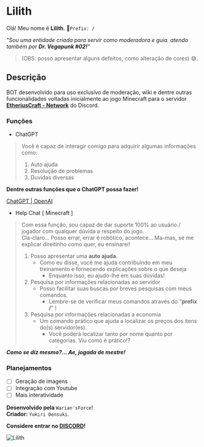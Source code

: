 # Lilith
Olá! Meu nome é **Lilith**. 📌``Prefix: /``

*"Sou uma entidade criada para servir como moderadora e guia. 
atendo também por **Dr. Vegapunk #02!**"*

> (OBS: posso apresentar alguns defeitos, como alteração de cores) 😅.

## Descrição
BOT desenvolvido para uso exclusivo de moderação, wiki e dentre outras funcionalidades voltadas inicialmente ao jogo Minecraft para o servidor **[EtheriusCraft - Network](https://discord.gg/fRQTYhdZKn)** do Discord.

### Funções

- ChatGPT
> Você é capaz de interagir comigo para adquirir algumas informações como:
> 1. Auto ajuda
> 1. Resolução de problemas
> 1. Duvidas diversas

**Dentre outras funções que o ChatGPT possa fazer!**

[ChatGPT | OpenAI](https://chat.openai.com/)

- Help Chat [ Minecraft ]
> Com essa função, sou capaz de dar suporte 100% ao usuário / jogador com qualquer dúvida a respeito do jogo.     
> Cla-claro... Posso errar, errar é robótico, acontece... Ma-mas, se me explicar direitinho como quer, eu ensinarei!
> 1. Posso apresentar uma **auto ajuda**.
>    - Como eu disse, você me ajuda contribuindo em meu treinamento e fornecendo explicações sobre o que deseja
>      - Enquanto isso, eu ajudo-lhe em suas dúvidas!
> 1. Pesquisa por informações relacionadas ao servidor
>    - Posso facilitar suas buscas por breves pesquisas com meus comandos.
>      - Lembre-se de verificar meus comandos através do "**prefix /**" !
> 1. Pesquisa por informações relacionadas a economia
>    - Um comando prático que ajuda a localizar os preços dos itens do(s) servidor(es).
>      - Você poderá localizar tanto por nome quanto por categorias. Viu como é prático!?

***Como se diz mesmo?... Ae, jogada de mestre!***

### Planejamentos
- [ ] Geração de imagens 
- [ ] Integração com Youtube
- [ ] Mais interatividade

**Desenvolvido pela** ``Warian'sForce``!                                                                                                 
**Criador:** ``Yukiri Densuki``.

**Considere entrar no [DISCORD](https://discord.gg/fRQTYhdZKn)!**

![Lilith](https://i.imgur.com/ijr8ksn.png)
